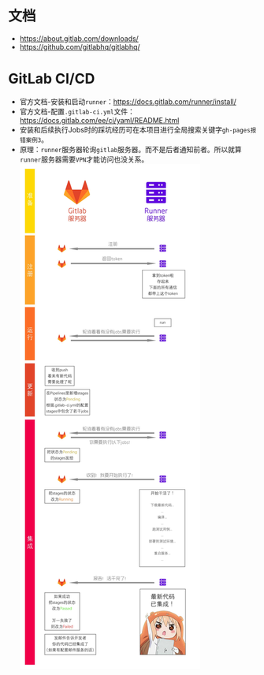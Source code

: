 # 文档
* https://about.gitlab.com/downloads/
* https://github.com/gitlabhq/gitlabhq/

# GitLab CI/CD
* 官方文档-安装和启动`runner`：https://docs.gitlab.com/runner/install/
* 官方文档-配置`.gitlab-ci.yml`文件：https://docs.gitlab.com/ee/ci/yaml/README.html
* 安装和后续执行Jobs时的踩坑经历可在本项目进行全局搜索关键字`gh-pages报错案例3`。
* 原理：`runner`服务器轮询`gitlab`服务器。而不是后者通知前者。所以就算`runner`服务器需要`VPN`才能访问也没关系。
![图片加载中...](./images/2.jpg)
